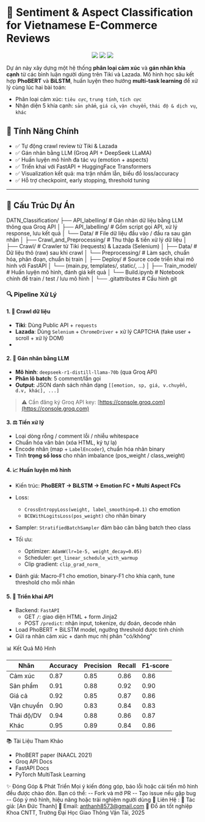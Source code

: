 # 🔎 Sentiment & Aspect Classification for Vietnamese E-Commerce Reviews

<p align="center">
  <img src="https://img.shields.io/badge/BERT-Vietnamese-blue?logo=transformers" />
  <img src="https://img.shields.io/badge/BiLSTM-MultiTask-green?logo=pytorch" />
  <img src="https://img.shields.io/badge/Deployment-FastAPI-red?logo=fastapi" />
</p>

Dự án này xây dựng một hệ thống **phân loại cảm xúc** và **gán nhãn khía cạnh** từ các bình luận người dùng trên Tiki và Lazada. Mô hình học sâu kết hợp **PhoBERT** và **BiLSTM**, huấn luyện theo hướng **multi-task learning** để xử lý cùng lúc hai bài toán:

- Phân loại cảm xúc: `tiêu cực`, `trung tính`, `tích cực`
- Nhận diện 5 khía cạnh: `sản phẩm`, `giá cả`, `vận chuyển`, `thái độ & dịch vụ`, `khác`
## 📌 Tính Năng Chính

- ✅ Tự động crawl review từ Tiki & Lazada
- ✅ Gán nhãn bằng LLM (Groq API + DeepSeek LLaMA)
- ✅ Huấn luyện mô hình đa tác vụ (emotion + aspects)
- ✅ Triển khai với FastAPI + HuggingFace Transformers
- ✅ Visualization kết quả: ma trận nhầm lẫn, biểu đồ loss/accuracy
- ✅ Hỗ trợ checkpoint, early stopping, threshold tuning

---

## 📁 Cấu Trúc Dự Án

DATN_Classification/
├── API_labelling/                 # Gán nhãn dữ liệu bằng LLM thông qua Groq API
│   ├── API_labelling/            # Gồm script gọi API, xử lý response, lưu kết quả
│   └── Data/                     # File dữ liệu đầu vào / đầu ra sau gán nhãn
│
├── Crawl_and_Preprocessing/      # Thu thập & tiền xử lý dữ liệu
│   ├── Crawl/                    # Crawler từ Tiki (requests) & Lazada (Selenium)
│   ├── Data/                     # Dữ liệu thô (raw) sau khi crawl
│   └── Preprocessing/            # Làm sạch, chuẩn hóa, phân đoạn, chuẩn bị train
│
├── Deploy/                       # Source code triển khai mô hình với FastAPI
│   └── (main.py, templates/, static/, ...)
│
├── Train_model/                  # Huấn luyện mô hình, đánh giá kết quả
│   └── Build.ipynb               # Notebook chính để train / test / lưu mô hình
│
└── .gitattributes                # Cấu hình git

### 🔍 Pipeline Xử Lý
#### 1. 📂 Crawl dữ liệu

* **Tiki**: Dùng Public API + `requests`
* **Lazada**: Dùng `Selenium` + `ChromeDriver` + xử lý CAPTCHA (fake user + scroll + xử lý DOM)
* 
#### 2. 🤖 Gán nhãn bằng LLM

* **Mô hình**: `deepseek-r1-distill-llama-70b` (qua Groq API)
* **Phân lô batch**: 5 comment/lần gọi
* **Output**: JSON danh sách nhãn dạng `[[emotion, sp, giá, v.chuyển, d.v, khác], ...]`
> ⚠️ Cần đăng ký Groq API key: [https://console.groq.com](https://console.groq.com)

#### 3. ⚖️ Tiền xử lý

* Loại dòng rỗng / comment lỗi / nhiễu whitespace
* Chuẩn hóa văn bản (xóa HTML, ký tự lạ)
* Encode nhãn (map + `LabelEncoder`), chuẩn hóa nhãn binary
* Tính **trọng số loss** cho nhãn imbalance (pos\_weight / class\_weight)
#### 4. 📈 Huấn luyện mô hình
* Kiến trúc: **PhoBERT → BiLSTM → Emotion FC + Multi Aspect FCs**
* Loss:

  * `CrossEntropyLoss(weight, label_smoothing=0.1)` cho emotion
  * `BCEWithLogitsLoss(pos_weight)` cho nhãn binary
* Sampler: `StratifiedBatchSampler` đảm bảo cân bằng batch theo class
* Tối ưu:

  * Optimizer: `AdamW(lr=1e-5, weight_decay=0.05)`
  * Scheduler: `get_linear_schedule_with_warmup`
  * Clip gradient: `clip_grad_norm_`
* Đánh giá: Macro-F1 cho emotion, binary-F1 cho khía cạnh, tune threshold cho mỗi nhãn

#### 5. 🚀 Triển khai API
* Backend: `FastAPI`
  * GET `/`: giao diện HTML + form Jinja2
  * POST `/predict`: nhận input, tokenize, dự đoán, decode nhãn
* Load PhoBERT + BiLSTM model, ngưỡng threshold được tinh chỉnh
* Gửi ra nhãn cảm xúc + danh mục nhị phân "có/không"

📊 Kết Quả Mô Hình

| Nhãn       | Accuracy | Precision | Recall | F1‑score |
| ---------- | -------- | --------- | ------ | -------- |
| Cảm xúc    | 0.87     | 0.85      | 0.86   | 0.86     |
| Sản phẩm   | 0.91     | 0.88      | 0.92   | 0.90     |
| Giá cả     | 0.92     | 0.85      | 0.87   | 0.86     |
| Vận chuyển | 0.90     | 0.83      | 0.84   | 0.83     |
| Thái độ/DV | 0.94     | 0.88      | 0.86   | 0.87     |
| Khác       | 0.95     | 0.89      | 0.84   | 0.86     |

📚 Tài Liệu Tham Khảo
* PhoBERT paper (NAACL 2021) 
* Groq API Docs
* FastAPI Docs
* PyTorch MultiTask Learning

✨ Đóng Góp & Phát Triển
Mọi ý kiến đóng góp, báo lỗi hoặc cải tiến mô hình đều được chào đón.
Bạn có thể:
-- Fork và mở PR
-- Tạo issue nếu gặp bug
-- Góp ý mô hình, hiệu năng hoặc trải nghiệm người dùng
📧 Liên Hệ :
💼 Tác giả: [An Đức Thanh]
📮 Email: anthanh8573@gmail.com
📌 Đồ án tốt nghiệp Khoa CNTT, Trường Đại Học Giao Thông Vận Tải, 2025
